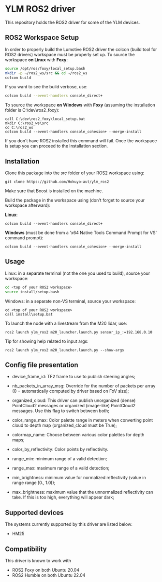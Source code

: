 YLM ROS2 driver
====================================

This repository holds the ROS2 driver for some of the YLM devices.


ROS2 Workspace Setup
-----------------------
In order to properly build the Lumotive ROS2 driver the colcon (build tool for ROS2 drivers) workspace must be properly set up.
To source the workspace **on Linux** with **Foxy**:
```bash
source /opt/ros/foxy/local_setup.bash
mkdir -p ~/ros2_ws/src && cd ~/ros2_ws
colcon build
```

If you want to see the build verbose, use:
```bash
colcon build --event-handlers console_direct+
```

To source the workspace **on Windows** with **Foxy** (assuming the installation folder is C:\dev\ros2_foxy\):
```batch
call C:\dev\ros2_foxy\local_setup.bat
mkdir C:\ros2_ws\src
cd C:\ros2_ws
colcon build --event-handlers console_cohesion+ --merge-install
```

If you don't have ROS2 installed this command will fail.
Once the workspace is setup you can proceed to the Installation section.

Installation
-------------
Clone this package into the *src* folder of your ROS2 workspace using:
```
git clone https://github.com/Hokuyo-aut/ylm_ros2
```

Make sure that Boost is installed on the machine.

Build the package in the workspace using (don't forget to source your workspace afterward):

**Linux**:
```
colcon build --event-handlers console_direct+
```

**Windows** (must be done from a 'x64 Native Tools Command Prompt for VS' command prompt):
```
colcon build --event-handlers console_cohesion+ --merge-install
```

Usage
------
Linux: in a separate terminal (not the one you used to build), source your workspace:
```bash
cd <top of your ROS2 workspace>
source install/setup.bash
```

Windows: in a separate non-VS terminal, source your workspace:
```batch
cd <top of your ROS2 workspace>
call install\setup.bat
```

To launch the node with a livestream from the M20 lidar, use:
```
ros2 launch ylm_ros2 m20_launcher.launch.py sensor_ip_:=192.168.0.10
```

Tip for showing help related to input args:
```
ros2 launch ylm_ros2 m20_launcher.launch.py --show-args
```

Config file presentation
-------------------------

* device_frame_id: TF2 frame to use to publish steering angles;
* nb_packets_in_array_msg: Override for the number of packets per array (0 = automatically computed by driver based on FoV size);
* organized_cloud: This driver can publish unorganized (dense) PointCloud2 messages or organized (image-like) PointCloud2 messages. Use this flag to switch between both;
* color_range_max: Color palette range in meters when converting point cloud to depth map (organized_cloud must be True);
* colormap_name: Choose between various color palettes for depth maps;
* color_by_reflectivity: Color points by reflectivity.
* range_min: minimum range of a valid detection;
* range_max: maximum range of a valid detection;

* min_brightness: minimum value for normalized reflectivity (value in range range [0., 1.0[);
* max_brightness: maximum value that the unnormalized reflectivity can take. If this is too high, everything will appear dark;


Supported devices
------------------

The systems currently supported by this driver are listed below:

- HM25

Compatibility
----------------

This driver is known to work with

- ROS2 Foxy on both Ubuntu 20.04
- ROS2 Humble on both Ubuntu 22.04
